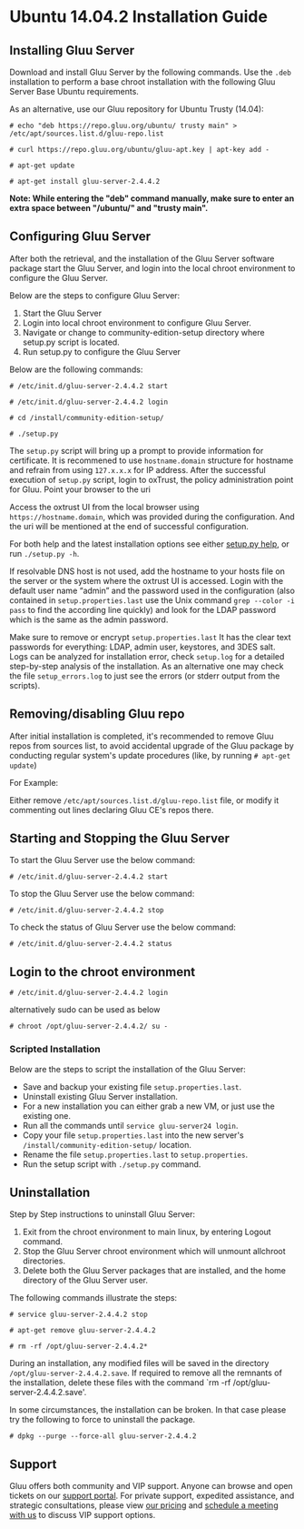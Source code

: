 # Ubuntu 14.04.2 Installation Guide

## Installing Gluu Server 

Download and install Gluu Server by the following commands. Use the
`.deb` installation to perform a base chroot installation with the
following Gluu Server Base Ubuntu requirements.

As an alternative, use our Gluu repository for Ubuntu Trusty (14.04):

```
# echo "deb https://repo.gluu.org/ubuntu/ trusty main" > /etc/apt/sources.list.d/gluu-repo.list

# curl https://repo.gluu.org/ubuntu/gluu-apt.key | apt-key add -

# apt-get update

# apt-get install gluu-server-2.4.4.2
```

**Note: While entering the "deb" command manually, make sure to enter an extra space between "/ubuntu/" and "trusty main".**

## Configuring Gluu Server
After both the retrieval, and the installation of the Gluu Server
software package start the Gluu Server, and login into the local chroot
environment to configure the Gluu Server.

Below are the steps to configure Gluu Server:

1. Start the Gluu Server
2. Login into local chroot environment to configure Gluu Server.
3. Navigate or change to community-edition-setup directory where setup.py script is located.
4. Run setup.py to configure the Gluu Server

Below are the following commands:

```
# /etc/init.d/gluu-server-2.4.4.2 start

# /etc/init.d/gluu-server-2.4.4.2 login

# cd /install/community-edition-setup/

# ./setup.py
```

The `setup.py` script will bring up a prompt to provide information for certificate. It is recommened to use
`hostname.domain` structure for hostname and refrain from using `127.x.x.x`
for IP address. After the successful execution of `setup.py` script, login to oxTrust,
the policy administration point for Gluu. 
Point your browser to the uri

Access the oxtrust UI from the local browser using `https://hostname.domain`, which was provided during the configuration. And the uri will be mentioned at the end of successful configuration.

For both help and the latest
installation options see either [setup.py help](./setup_py.md), or run
`./setup.py -h`.

If resolvable DNS host is not used, add the hostname to your hosts file on the server or the system where the oxtrust UI is accessed.
Login with the default user name “admin” and the password used in
the configuration (also contained in `setup.properties.last` use the
Unix command `grep --color -i pass` to find the according line quickly)
and look for the LDAP password which is the same as the admin password.

Make sure to remove or encrypt `setup.properties.last` It has the clear 
text passwords for everything: LDAP, admin user, keystores, and 3DES salt.
Logs can be analyzed for installation error, check `setup.log` for a detailed step-by-step
analysis of the installation. As an alternative one may check the file
`setup_errors.log` to just see the errors (or stderr output from the
scripts).

## Removing/disabling Gluu repo

After initial installation is completed, it's recommended to remove Gluu
repos from sources list, to avoid accidental upgrade of the Gluu package by
conducting regular system's update procedures (like, by running `# apt-get update`)

For Example:

Either remove `/etc/apt/sources.list.d/gluu-repo.list` file, or modify it
commenting out lines declaring Gluu CE's repos there.

## Starting and Stopping the Gluu Server

To start the Gluu Server use the below command:

```
# /etc/init.d/gluu-server-2.4.4.2 start

```

To stop the Gluu Server use the below command:

```
# /etc/init.d/gluu-server-2.4.4.2 stop

```
To check the status of Gluu Server use the below command:

```
# /etc/init.d/gluu-server-2.4.4.2 status
```

## Login to the chroot environment

```
# /etc/init.d/gluu-server-2.4.4.2 login

```

alternatively sudo can be used as below

```
# chroot /opt/gluu-server-2.4.4.2/ su -

```
### Scripted Installation

Below are the steps to script the installation of the Gluu Server: 

* Save and backup your existing file `setup.properties.last`.
* Uninstall existing Gluu Server installation.
* For a new installation you can either grab a new VM, or just use the
  existing one.
* Run all the commands until `service gluu-server24 login`.
* Copy your file `setup.properties.last` into the new server's
  `/install/community-edition-setup/` location.
* Rename the file `setup.properties.last` to `setup.properties`.
* Run the setup script with `./setup.py` command.

## Uninstallation

Step by Step instructions to uninstall Gluu Server:

1. Exit from the chroot environment to main linux, by entering Logout command.
2. Stop the Gluu Server chroot environment which will unmount allchroot directories.
3. Delete both the Gluu Server packages that are installed, and the home directory of the Gluu Server user.

The following commands illustrate the steps:

```
# service gluu-server-2.4.4.2 stop

# apt-get remove gluu-server-2.4.4.2

# rm -rf /opt/gluu-server-2.4.4.2*

```

During an installation, any modified files will be saved in the directory
`/opt/gluu-server-2.4.4.2.save`. 
If required to remove all the remnants of the
installation, delete these files with the command `rm -rf /opt/gluu-server-2.4.4.2.save'.

In some circumstances, the installation can be broken. In that case
please try the following to force to uninstall the package.

```
# dpkg --purge --force-all gluu-server-2.4.4.2

```

## Support

Gluu offers both community and VIP support. Anyone can browse and open
tickets on our [support portal](http://support.gluu.org). For private
support, expedited assistance, and strategic consultations, please view
[our pricing](http://gluu.org/pricing) and [schedule a meeting with
us](http://gluu.org/booking) to discuss VIP support options.
